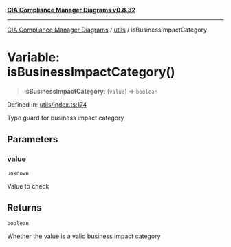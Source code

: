 [**CIA Compliance Manager Diagrams v0.8.32**](../../README.md)

***

[CIA Compliance Manager Diagrams](../../modules.md) / [utils](../README.md) / isBusinessImpactCategory

# Variable: isBusinessImpactCategory()

> **isBusinessImpactCategory**: (`value`) => `boolean`

Defined in: [utils/index.ts:174](https://github.com/Hack23/cia-compliance-manager/blob/0dc9a11e510cc2f2986e7debe532892627f2b00f/src/utils/index.ts#L174)

Type guard for business impact category

## Parameters

### value

`unknown`

Value to check

## Returns

`boolean`

Whether the value is a valid business impact category
